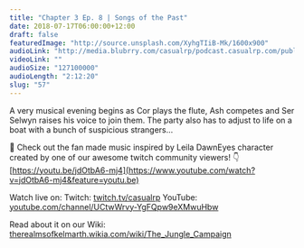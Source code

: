 ```yaml
---
title: "Chapter 3 Ep. 8 | Songs of the Past"
date: 2018-07-17T06:00:00+12:00
draft: false
featuredImage: "http://source.unsplash.com/XyhgTIiB-Mk/1600x900"
audioLink: "http://media.blubrry.com/casualrp/podcast.casualrp.com/public/Chapter%203%20Ep.%208%20_%20Songs%20of%20the%20Past.mp3"
videoLink: ""
audioSize: "127100000"
audioLength: "2:12:20"
slug: "57"
---
```


A very musical evening begins as Cor plays the flute, Ash competes and Ser Selwyn raises his voice to join them. The party also has to adjust to life on a boat with a bunch of suspicious strangers...

🎼 Check out the fan made music inspired by Leila DawnEyes character created by one of our awesome twitch community viewers! 👇 [https://youtu.be/jdOtbA6-mj4](https://www.youtube.com/watch?v=jdOtbA6-mj4&feature=youtu.be)

Watch live on:
Twitch: [twitch.tv/casualrp](https://www.twitch.tv/casualrp)
YouTube: [youtube.com/channel/UCtwWrvy-YgFQpw9eXMwuHbw](https://www.youtube.com/channel/UCtwWrvy-YgFQpw9eXMwuHbw)

Read about it on our Wiki: [therealmsofkelmarth.wikia.com/wiki/The_Jungle_Campaign](http://therealmsofkelmarth.wikia.com/wiki/The_Jungle_Campaign)
